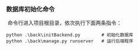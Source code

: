 ### 数据库初始化命令

​	命令行进入项目根目录，依次执行下面两条指令：

```shell
python .\back\initBackend.py		# 初始化数据库
python .\back\manage.py runserver	# 运行后端程序
```

